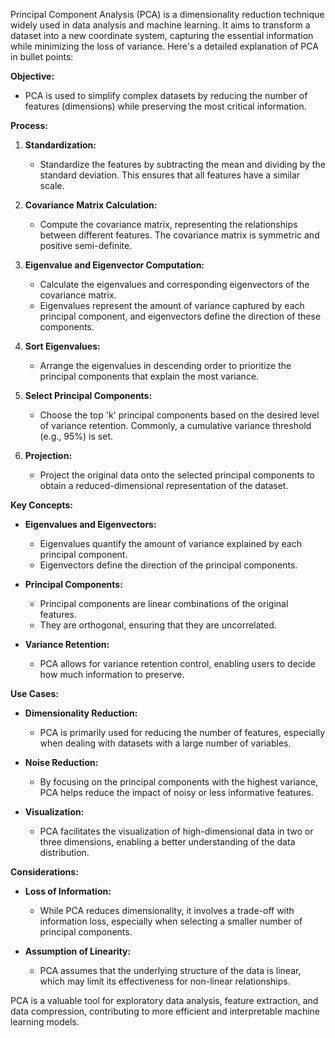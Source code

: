 Principal Component Analysis (PCA) is a dimensionality reduction technique widely used in data analysis and machine learning. It aims to transform a dataset into a new coordinate system, capturing the essential information while minimizing the loss of variance. Here's a detailed explanation of PCA in bullet points:

**Objective:**
- PCA is used to simplify complex datasets by reducing the number of features (dimensions) while preserving the most critical information.

**Process:**
1. **Standardization:**
   - Standardize the features by subtracting the mean and dividing by the standard deviation. This ensures that all features have a similar scale.

2. **Covariance Matrix Calculation:**
   - Compute the covariance matrix, representing the relationships between different features. The covariance matrix is symmetric and positive semi-definite.

3. **Eigenvalue and Eigenvector Computation:**
   - Calculate the eigenvalues and corresponding eigenvectors of the covariance matrix.
   - Eigenvalues represent the amount of variance captured by each principal component, and eigenvectors define the direction of these components.

4. **Sort Eigenvalues:**
   - Arrange the eigenvalues in descending order to prioritize the principal components that explain the most variance.

5. **Select Principal Components:**
   - Choose the top 'k' principal components based on the desired level of variance retention. Commonly, a cumulative variance threshold (e.g., 95%) is set.

6. **Projection:**
   - Project the original data onto the selected principal components to obtain a reduced-dimensional representation of the dataset.

**Key Concepts:**
- **Eigenvalues and Eigenvectors:**
  - Eigenvalues quantify the amount of variance explained by each principal component.
  - Eigenvectors define the direction of the principal components.

- **Principal Components:**
  - Principal components are linear combinations of the original features.
  - They are orthogonal, ensuring that they are uncorrelated.

- **Variance Retention:**
  - PCA allows for variance retention control, enabling users to decide how much information to preserve.

**Use Cases:**
- **Dimensionality Reduction:**
  - PCA is primarily used for reducing the number of features, especially when dealing with datasets with a large number of variables.

- **Noise Reduction:**
  - By focusing on the principal components with the highest variance, PCA helps reduce the impact of noisy or less informative features.

- **Visualization:**
  - PCA facilitates the visualization of high-dimensional data in two or three dimensions, enabling a better understanding of the data distribution.

**Considerations:**
- **Loss of Information:**
  - While PCA reduces dimensionality, it involves a trade-off with information loss, especially when selecting a smaller number of principal components.

- **Assumption of Linearity:**
  - PCA assumes that the underlying structure of the data is linear, which may limit its effectiveness for non-linear relationships.

PCA is a valuable tool for exploratory data analysis, feature extraction, and data compression, contributing to more efficient and interpretable machine learning models.
